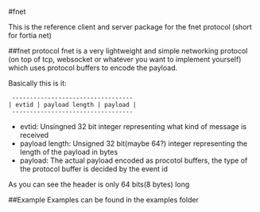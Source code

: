 #fnet

This is the reference client and server package for the fnet protocol (short for fortia net)

##fnet protocol
fnet is a very lightweight and simple networking protocol (on top of tcp, websocket or whatever you want to implement yourself) which uses protocol buffers to encode the payload.

Basically this is it:

     ----------------------------------
    | evtid | payload length | payload |
     ----------------------------------

 - evtid: Unsingned 32 bit integer representing what kind of message is received
 - payload length: Unsigned 32 bit(maybe 64?) integer representing the length of the payload in bytes
 - payload: The actual payload encoded as procotol buffers, the type of the protocol buffer is decided by the event id

As you can see the header is only 64 bits(8 bytes) long

##Example
Examples can be found in the examples folder